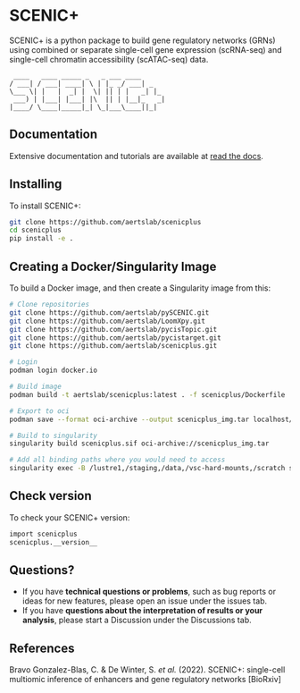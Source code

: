 # SCENIC+

SCENIC+ is a python package to build gene regulatory networks (GRNs) using combined or separate single-cell gene expression (scRNA-seq) and single-cell chromatin accessibility (scATAC-seq) data.

     ____   ____ _____ _   _ ___ ____      
    / ___| / ___| ____| \ | |_ _/ ___| _   
    \___ \| |   |  _| |  \| || | |   _| |_ 
     ___) | |___| |___| |\  || | |__|_   _|
    |____/ \____|_____|_| \_|___\____||_|  
                                        

## Documentation

Extensive documentation and tutorials are available at [read the docs](https://scenicplus.readthedocs.io).

## Installing

To install SCENIC+:

```bash
git clone https://github.com/aertslab/scenicplus
cd scenicplus
pip install -e .
```


## Creating a Docker/Singularity Image

To build a Docker image, and then create a Singularity image from this:

```bash
# Clone repositories 
git clone https://github.com/aertslab/pySCENIC.git
git clone https://github.com/aertslab/LoomXpy.git
git clone https://github.com/aertslab/pycisTopic.git
git clone https://github.com/aertslab/pycistarget.git
git clone https://github.com/aertslab/scenicplus.git

# Login
podman login docker.io

# Build image
podman build -t aertslab/scenicplus:latest . -f scenicplus/Dockerfile

# Export to oci 
podman save --format oci-archive --output scenicplus_img.tar localhost/aertslab/scenicplus

# Build to singularity
singularity build scenicplus.sif oci-archive://scenicplus_img.tar

# Add all binding paths where you would need to access
singularity exec -B /lustre1,/staging,/data,/vsc-hard-mounts,/scratch scenicplus.sif ipython3
```

## Check version

To check your SCENIC+ version:

```bash
import scenicplus
scenicplus.__version__
```

## Questions?

* If you have **technical questions or problems**, such as bug reports or ideas for new features, please open an issue under the issues tab.
* If you have **questions about the interpretation of results or your analysis**, please start a Discussion under the Discussions tab.


## References

Bravo Gonzalez-Blas, C. & De Winter, S. *et al.* (2022). SCENIC+: single-cell multiomic inference of enhancers and gene regulatory networks [BioRxiv]

